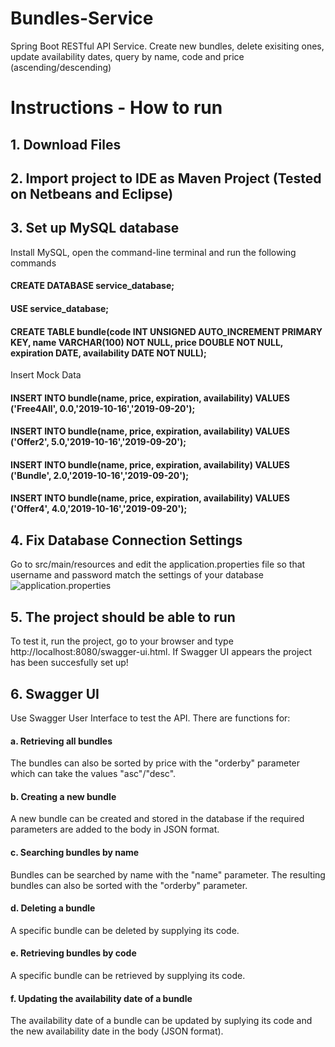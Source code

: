 # Bundles-Service
Spring Boot RESTful API Service.
Create new bundles, delete exisiting ones, update availability dates, query by name, code and price (ascending/descending)
# Instructions - How to run
## 1. Download Files
## 2. Import project to IDE as Maven Project (Tested on Netbeans and Eclipse)
## 3. Set up MySQL database
Install MySQL, open the command-line terminal and run the following commands
#### CREATE DATABASE service_database;
#### USE service_database;
#### CREATE TABLE bundle(code INT UNSIGNED AUTO_INCREMENT PRIMARY KEY, name VARCHAR(100) NOT NULL, price DOUBLE NOT NULL, expiration DATE, availability DATE NOT NULL);

Insert Mock Data
#### INSERT INTO bundle(name, price, expiration, availability) VALUES ('Free4All', 0.0,'2019-10-16','2019-09-20');
#### INSERT INTO bundle(name, price, expiration, availability) VALUES ('Offer2', 5.0,'2019-10-16','2019-09-20');
#### INSERT INTO bundle(name, price, expiration, availability) VALUES ('Bundle', 2.0,'2019-10-16','2019-09-20');
#### INSERT INTO bundle(name, price, expiration, availability) VALUES ('Offer4', 4.0,'2019-10-16','2019-09-20');
## 4. Fix Database Connection Settings
Go to src/main/resources and edit the application.properties file so that username and password match the settings of your database  
![application.properties](https://i.imgur.com/0h0qqTb.png)

## 5. The project should be able to run 
To test it, run the project, go to your browser and type http://localhost:8080/swagger-ui.html. If Swagger UI appears the project has been succesfully set up!

## 6. Swagger UI
Use Swagger User Interface to test the API. There are functions for:
#### a. Retrieving all bundles
The bundles can also be sorted by price with the "orderby" parameter which can take the values "asc"/"desc".
#### b. Creating a new bundle
A new bundle can be created and stored in the database if the required parameters are added to the body in JSON format.
#### c. Searching bundles by name
Bundles can be searched by name with the "name" parameter. The resulting bundles can also be sorted with the "orderby" parameter.
#### d. Deleting a bundle
A specific bundle can be deleted by supplying its code.
#### e. Retrieving bundles by code
A specific bundle can be retrieved by supplying its code.
#### f. Updating the availability date of a bundle
The availability date of a bundle can be updated by suplying its code and the new availability date in the body (JSON format).
